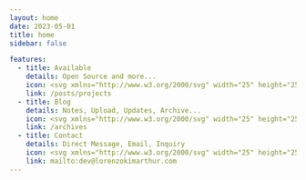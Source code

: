 ```yaml
---
layout: home
date: 2023-05-01
title: home
sidebar: false

features:
  - title: Available
    details: Open Source and more...
    icon: <svg xmlns="http://www.w3.org/2000/svg" width="25" height="25" fill="var(--vp-c-red-2)" class="bi bi-terminal" viewBox="0 0 16 16"><path d="M6 9a.5.5 0 0 1 .5-.5h3a.5.5 0 0 1 0 1h-3A.5.5 0 0 1 6 9M3.854 4.146a.5.5 0 1 0-.708.708L4.793 6.5 3.146 8.146a.5.5 0 1 0 .708.708l2-2a.5.5 0 0 0 0-.708z"/><path d="M2 1a2 2 0 0 0-2 2v10a2 2 0 0 0 2 2h12a2 2 0 0 0 2-2V3a2 2 0 0 0-2-2zm12 1a1 1 0 0 1 1 1v10a1 1 0 0 1-1 1H2a1 1 0 0 1-1-1V3a1 1 0 0 1 1-1z"/></svg>
    link: /posts/projects   
  - title: Blog
    details: Notes, Upload, Updates, Archive...
    icon: <svg xmlns="http://www.w3.org/2000/svg" width="25" height="25" fill="var(--vp-c-green-2)"  class="bi bi-infinity" viewBox="0 0 16 16"><path d="M5.68 5.792 7.345 7.75 5.681 9.708a2.75 2.75 0 1 1 0-3.916ZM8 6.978 6.416 5.113l-.014-.015a3.75 3.75 0 1 0 0 5.304l.014-.015L8 8.522l1.584 1.865.014.015a3.75 3.75 0 1 0 0-5.304l-.014.015zm.656.772 1.663-1.958a2.75 2.75 0 1 1 0 3.916z"/></svg>  
    link: /archives
  - title: Contact
    details: Direct Message, Email, Inquiry
    icon: <svg xmlns="http://www.w3.org/2000/svg" width="25" height="25" fill="var(--vp-c-yellow-2)" class="bi bi-chat-left-heart" viewBox="0 0 16 16"><path d="M14 1a1 1 0 0 1 1 1v8a1 1 0 0 1-1 1H4.414A2 2 0 0 0 3 11.586l-2 2V2a1 1 0 0 1 1-1zM2 0a2 2 0 0 0-2 2v12.793a.5.5 0 0 0 .854.353l2.853-2.853A1 1 0 0 1 4.414 12H14a2 2 0 0 0 2-2V2a2 2 0 0 0-2-2z"/><path d="M8 3.993c1.664-1.711 5.825 1.283 0 5.132-5.825-3.85-1.664-6.843 0-5.132"/></svg>
    link: mailto:dev@lorenzokimarthur.com
---
```


